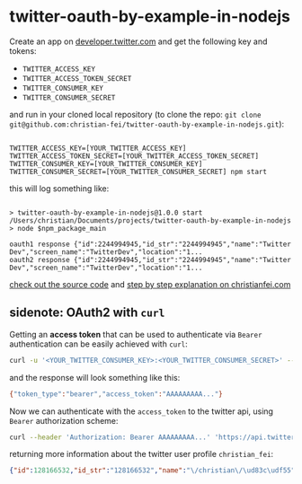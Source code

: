 # twitter-oauth-by-example-in-nodejs

Create an app on [developer.twitter.com](https://developer.twitter.com/en/apps) and get the following key and tokens:

- `TWITTER_ACCESS_KEY`
- `TWITTER_ACCESS_TOKEN_SECRET`
- `TWITTER_CONSUMER_KEY`
- `TWITTER_CONSUMER_SECRET`

and run in your cloned local repository (to clone the repo: `git clone git@github.com:christian-fei/twitter-oauth-by-example-in-nodejs.git`):

```

TWITTER_ACCESS_KEY=[YOUR_TWITTER_ACCESS_KEY] TWITTER_ACCESS_TOKEN_SECRET=[YOUR_TWITTER_ACCESS_TOKEN_SECRET] TWITTER_CONSUMER_KEY=[YOUR_TWITTER_CONSUMER_KEY] TWITTER_CONSUMER_SECRET=[YOUR_TWITTER_CONSUMER_SECRET] npm start

```

this will log something like:

```

> twitter-oauth-by-example-in-nodejs@1.0.0 start /Users/christian/Documents/projects/twitter-oauth-by-example-in-nodejs
> node $npm_package_main

oauth1 response {"id":2244994945,"id_str":"2244994945","name":"Twitter Dev","screen_name":"TwitterDev","location":"1...
oauth2 response {"id":2244994945,"id_str":"2244994945","name":"Twitter Dev","screen_name":"TwitterDev","location":"1...

```

[check out the source code](https://github.com/christian-fei/twitter-oauth-by-example-in-nodejs/blob/3cc955672d598ce1f25591b23b892b19cfde5b2a/index.js) and [step by step explanation on christianfei.com](https://christianfei.com/posts/2020-02-15-Twitter-OAuth-by-example-in-Nodejs/)


## sidenote: OAuth2 with `curl`

Getting an **access token** that can be used to authenticate via `Bearer` authentication can be easily achieved with `curl`:

```bash
curl -u '<YOUR_TWITTER_CONSUMER_KEY>:<YOUR_TWITTER_CONSUMER_SECRET>' --data 'grant_type=client_credentials' 'https://api.twitter.com/oauth2/token'
```

and the response will look something like this:

```bash
{"token_type":"bearer","access_token":"AAAAAAAAA..."}
```

Now we can authenticate with the `access_token` to the twitter api, using `Bearer` authorization scheme:

```bash
curl --header 'Authorization: Bearer AAAAAAAAA...' 'https://api.twitter.com/1.1/users/show.json?screen_name=christian_fei'
```

returning more information about the twitter user profile `christian_fei`:

```json
{"id":128166532,"id_str":"128166532","name":"\/christian\/\ud83c\udf55","screen_name":"christian_fei","location":"The Internet","profile_location":null,"description":"agile person, clean code connoisseur and testing aficionado \ud83d\udc68\u200d\ud83d\udcbb dev @wonderflow","url":"https:\/\/t.co\/qUleUCEuNH","entities":{"url":{"urls":[{"url":"https:\/\/t.co\/qUleUCEuNH","expanded_url":"https:\/\/christianfei.com\/","display_url":"christianfei.com","indices":[0,23]}]},"description":{"urls":[]}},"protected":false,"followers_count":567,"friends_count":133,"listed_count":111,"created_at":"Wed Mar 31 08:55:25 +0000 2010","favourites_count":4078,"utc_offset":null,"time_zone":null,"geo_enabled":true,"verified":false,"statuses_count":12795 ...
```